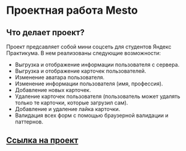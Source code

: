 # Проектная работа Mesto
## Что делает проект?
Проект предсавляет собой мини соцсеть для студентов Яндекс Практикума. В нем реализованы следующие возможности: 
* Выгрузка и отображение информации пользователя с сервера.
* Выгрузка  и отображение карточек пользователей.
* Изменение аватара пользователя.
* Изменение информации пользователя (имя, профессия).
* Добавление новых карточек.
* Удаление карточек пользователя (пользователь может удалять только те карточки, которые загрузил сам).
* Добавление и удаление лайка карточки.
* Валидация всех форм с помощью браузерной валидации и паттернов.
## [Ссылка на проект](https://qlex-v.github.io/mesto-project-ff/)





